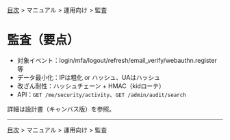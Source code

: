[目次](../../目次.md) > マニュアル > 運用向け > 監査
# 監査（要点）

- 対象イベント：login/mfa/logout/refresh/email_verify/webauthn.register 等
- データ最小化：IPは粗化 or ハッシュ、UAはハッシュ
- 改ざん耐性：ハッシュチェーン + HMAC（kidローテ）
- API：`GET /me/security/activity`、`GET /admin/audit/search`

詳細は設計書（キャンバス版）を参照。

---
[目次](../../目次.md) > マニュアル > 運用向け > 監査
